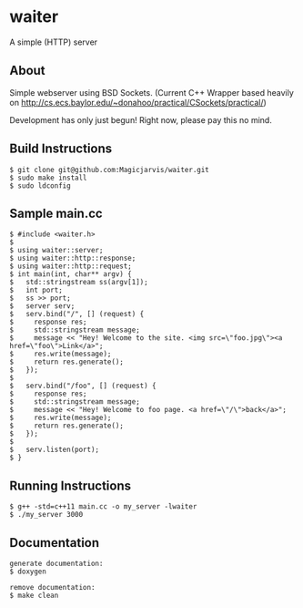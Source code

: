 waiter
======

A simple (HTTP) server

## About
Simple webserver using BSD Sockets. (Current C++ Wrapper based heavily on http://cs.ecs.baylor.edu/~donahoo/practical/CSockets/practical/)

Development has only just begun! Right now, please pay this no mind.

## Build Instructions

    $ git clone git@github.com:Magicjarvis/waiter.git
    $ sudo make install
    $ sudo ldconfig

## Sample main.cc
    $ #include <waiter.h>
    $
    $ using waiter::server;
    $ using waiter::http::response;
    $ using waiter::http::request;
    $ int main(int, char** argv) {
    $   std::stringstream ss(argv[1]);
    $   int port;
    $   ss >> port;
    $   server serv;
    $   serv.bind("/", [] (request) {
    $     response res;  
    $     std::stringstream message;
    $     message << "Hey! Welcome to the site. <img src=\"foo.jpg\"><a href=\"foo\">Link</a>";
    $     res.write(message);
    $     return res.generate();
    $   });
    $ 
    $   serv.bind("/foo", [] (request) {
    $     response res;  
    $     std::stringstream message;
    $     message << "Hey! Welcome to foo page. <a href=\"/\">back</a>";
    $     res.write(message);
    $     return res.generate();
    $   });
    $ 
    $   serv.listen(port);
    $ }

## Running Instructions
    $ g++ -std=c++11 main.cc -o my_server -lwaiter
    $ ./my_server 3000

## Documentation
    generate documentation:
    $ doxygen

    remove documentation:
    $ make clean
